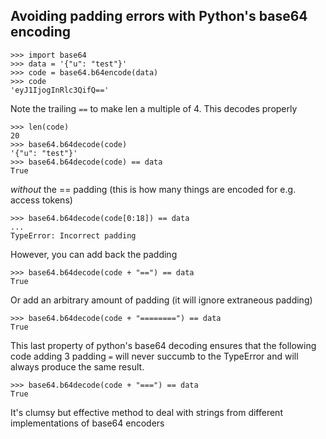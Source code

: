 ## Avoiding padding errors with Python's base64 encoding

```
>>> import base64
>>> data = '{"u": "test"}'
>>> code = base64.b64encode(data)
>>> code
'eyJ1IjogInRlc3QifQ=='
```

Note the trailing `==` to make len a multiple of 4. This decodes properly

```
>>> len(code)
20
>>> base64.b64decode(code)
'{"u": "test"}'
>>> base64.b64decode(code) == data
True
```

*without* the == padding (this is how many things are encoded for e.g. access tokens)
```
>>> base64.b64decode(code[0:18]) == data
...
TypeError: Incorrect padding 
```

However, you can add back the padding
```
>>> base64.b64decode(code + "==") == data
True
```

Or add an arbitrary amount of padding (it will ignore extraneous padding)

```
>>> base64.b64decode(code + "========") == data
True
```

This last property of python's base64 decoding ensures that the following code
adding 3 padding `=` will never succumb to the TypeError and will always produce the same result.
```
>>> base64.b64decode(code + "===") == data
True
```

It's clumsy but effective method to deal with strings from different implementations of base64 encoders